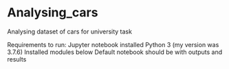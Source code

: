 # Analysing_cars
Analysing dataset of cars for university task

Requirements to run:
Jupyter notebook installed
Python 3 (my version was 3.7.6)
Installed modules below
Default notebook should be with outputs and results
